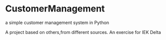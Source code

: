 # CustomerManagement
a simple customer management system in Python

A project based on others,from different sources.
An exercise for IEK Delta
